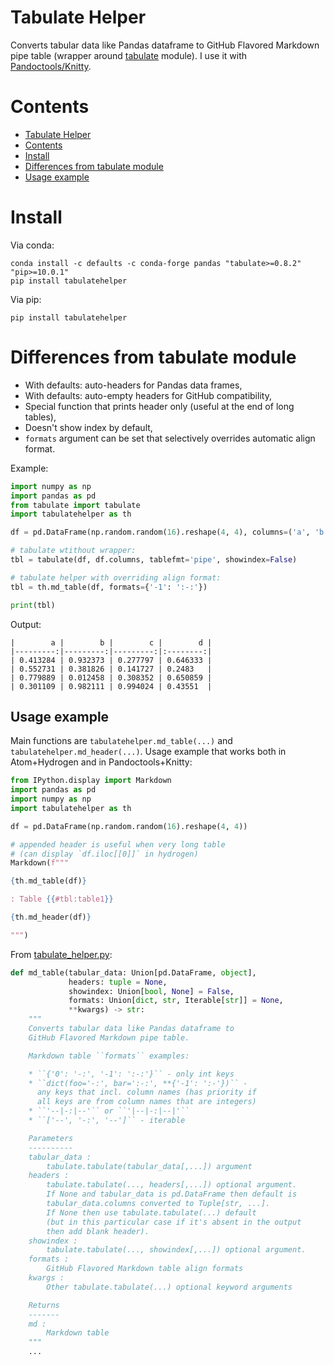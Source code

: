 # Tabulate Helper

Converts tabular data like Pandas dataframe to GitHub Flavored Markdown pipe table (wrapper around [tabulate](https://pypi.org/project/tabulate/) module). I use it with  [Pandoctools/Knitty](https://github.com/kiwi0fruit/pandoctools).


# Contents

* [Tabulate Helper](#tabulate-helper)
* [Contents](#contents)
* [Install](#install)
* [Differences from tabulate module](#differences-from-tabulate-module)
* [Usage example](#usage-example)


# Install

Via conda:

```
conda install -c defaults -c conda-forge pandas "tabulate>=0.8.2" "pip>=10.0.1"
pip install tabulatehelper
```

Via pip:

```
pip install tabulatehelper
```


# Differences from tabulate module

* With defaults: auto-headers for Pandas data frames,
* With defaults: auto-empty headers for GitHub compatibility,
* Special function that prints header only (useful at the end of long tables),
* Doesn't show index by default,
* `formats` argument can be set that selectively overrides automatic align format.

Example:
```py
import numpy as np
import pandas as pd
from tabulate import tabulate
import tabulatehelper as th

df = pd.DataFrame(np.random.random(16).reshape(4, 4), columns=('a', 'b', 'c', 'd'))

# tabulate wtithout wrapper:
tbl = tabulate(df, df.columns, tablefmt='pipe', showindex=False)

# tabulate helper with overriding align format:
tbl = th.md_table(df, formats={'-1': ':-:'})

print(tbl)
```

Output:
```
|        a |        b |        c |        d |
|---------:|---------:|---------:|:--------:|
| 0.413284 | 0.932373 | 0.277797 | 0.646333 |
| 0.552731 | 0.381826 | 0.141727 | 0.2483   |
| 0.779889 | 0.012458 | 0.308352 | 0.650859 |
| 0.301109 | 0.982111 | 0.994024 | 0.43551  |
```


## Usage example

Main functions are `tabulatehelper.md_table(...)` and `tabulatehelper.md_header(...)`. Usage example that works both in Atom+Hydrogen and in Pandoctools+Knitty:

```py
from IPython.display import Markdown
import pandas as pd
import numpy as np
import tabulatehelper as th

df = pd.DataFrame(np.random.random(16).reshape(4, 4))

# appended header is useful when very long table
# (can display `df.iloc[[0]]` in hydrogen)
Markdown(f"""

{th.md_table(df)}

: Table {{#tbl:table1}}

{th.md_header(df)}

""")
```

From [tabulate_helper.py](https://github.com/kiwi0fruit/tabulatehelper/tree/master/tabulatehelper/tabulate_helper.py):

```py
def md_table(tabular_data: Union[pd.DataFrame, object],
             headers: tuple = None,
             showindex: Union[bool, None] = False,
             formats: Union[dict, str, Iterable[str]] = None,
             **kwargs) -> str:
    """
    Converts tabular data like Pandas dataframe to
    GitHub Flavored Markdown pipe table.

    Markdown table ``formats`` examples:

    * ``{'0': '-:', '-1': ':-:'}`` - only int keys
    * ``dict(foo='-:', bar=':-:', **{'-1': ':-'})`` -
      any keys that incl. column names (has priority if
      all keys are from column names that are integers)
    * ``'--|-:|--'`` or ``'|--|-:|--|'``
    * ``['--', '-:', '--']`` - iterable

    Parameters
    ----------
    tabular_data :
        tabulate.tabulate(tabular_data[,...]) argument
    headers :
        tabulate.tabulate(..., headers[,...]) optional argument.
        If None and tabular_data is pd.DataFrame then default is
        tabular_data.columns converted to Tuple[str, ...].
        If None then use tabulate.tabulate(...) default
        (but in this particular case if it's absent in the output
        then add blank header).
    showindex :
        tabulate.tabulate(..., showindex[,...]) optional argument.
    formats :
        GitHub Flavored Markdown table align formats
    kwargs :
        Other tabulate.tabulate(...) optional keyword arguments

    Returns
    -------
    md :
        Markdown table
    """
    ...
```
